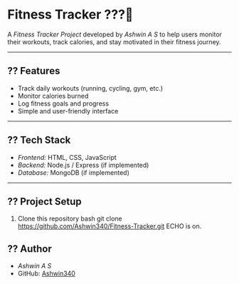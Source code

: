 # Fitness Tracker ??? 
 
A *Fitness Tracker Project* developed by *Ashwin A S* to help users monitor their workouts, track calories, and stay motivated in their fitness journey. 
 
--- 
 
## ?? Features 
- Track daily workouts (running, cycling, gym, etc.) 
- Monitor calories burned 
- Log fitness goals and progress 
- Simple and user-friendly interface 
 
--- 
 
## ?? Tech Stack 
- *Frontend:* HTML, CSS, JavaScript 
- *Backend:* Node.js / Express (if implemented) 
- *Database:* MongoDB (if implemented) 
 
--- 
 
## ?? Project Setup 
1. Clone this repository 
bash 
git clone https://github.com/Ashwin340/Fitness-Tracker.git 
ECHO is on.
 
## ?? Author 
- *Ashwin A S* 
- GitHub: [Ashwin340](https://github.com/Ashwin340) 
